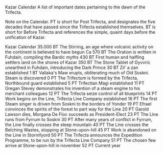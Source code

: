 Kazar Calendar
A list of important dates pertaining to the dawn of the Trifecta.

Note on the Calendar. PT is short for Post Trifecta, and designates the five decades that have passed since the Trifecta established themselves. BT is short for Before Trifecta and references the simple, quaint days before the unification of Kazar.

Kazar Calendar
35.000 BT	The Stirring, an age where volcanic activity on the continent is believed to have begun
Ca 570 BT	The Oration is written in Fuhdain, compiling the Bardic myths
430 BT	First human and halfling settlers land on the shores of Kazar
350 BT	The Stone Tablet of Gyvvric unearthed in Fuhdain, introducing the Dark Prince
30 BT	Zil' a zan established
1 BT	Vallaka's Maw erupts, obliterating much of Old Soskni. Steam is discovered
0 PT	The Trifectum is formed by the Trifecta, Northbound guard established
5 PT	Trifectian Magi established
11 PT	Gregan Stevey demonstrates his invention of a steam engine to his merchant colleagues
12 PT	The Trifecta seize control of all blueprints
14 PT	Work begins on the Line, Trifecta Line Company established
16 PT	The first Steam singer is driven from Soskni to the borders of Yonder
19 PT	Efrael convinces the spirits of the forest to part way for the Line
20 PT	Garold Lawson dies, Morgana De Floc succeeds as President-Elect
23 PT	The Line runs from Fyrrum to Soskni
30 PT	After many years of conflict in Fyrrum, the Line finally crosses the steep mountain
40 PT	The Line crosses the Belching Wastes, stopping at Stone-upon-hill
45 PT	Work is abandoned on the Line in Stormfyord
50 PT	The Trifecta announces the Expedition Programme, to be run by the Trifecta Line Company
51 PT	The chosen few arrive at Stone-upon-hill in november
52 PT	Current year